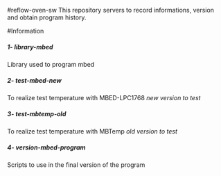 #reflow-oven-sw
This repository servers to record informations, version and obtain program history.

#Information

##### 1- library-mbed
Library used to program mbed 

##### 2- test-mbed-new
To realize test temperature with MBED-LPC1768 *new version to test*

##### 3- test-mbtemp-old
To realize test temperature with MBTemp *old version to test*

##### 4- version-mbed-program
Scripts to use in the final version of the program
